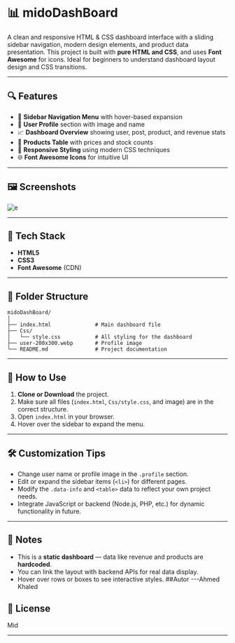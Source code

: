 
# 📊 midoDashBoard

A clean and responsive HTML & CSS dashboard interface with a sliding sidebar navigation, modern design elements, and product data presentation. This project is built with **pure HTML and CSS**, and uses **Font Awesome** for icons. Ideal for beginners to understand dashboard layout design and CSS transitions.

---

## 🔍 Features

* 🧭 **Sidebar Navigation Menu** with hover-based expansion
* 👤 **User Profile** section with image and name
* 📈 **Dashboard Overview** showing user, post, product, and revenue stats
* 🛒 **Products Table** with prices and stock counts
* 🎨 **Responsive Styling** using modern CSS techniques
* 🌐 **Font Awesome Icons** for intuitive UI

---

## 🖼️ Screenshots

![e](https://github.com/user-attachments/assets/5358ce17-46f2-4f91-9ae7-66efe41e937d)

---

## 🧰 Tech Stack

* **HTML5**
* **CSS3**
* **Font Awesome** (CDN)

---

## 📁 Folder Structure

```
midoDashBoard/
│
├── index.html              # Main dashboard file
├── Css/
│   └── style.css           # All styling for the dashboard
├── user-200x300.webp       # Profile image
└── README.md               # Project documentation
```

---

## 🚀 How to Use

1. **Clone or Download** the project.
2. Make sure all files (`index.html`, `Css/style.css`, and image) are in the correct structure.
3. Open `index.html` in your browser.
4. Hover over the sidebar to expand the menu.

---

## 🛠️ Customization Tips

* Change user name or profile image in the `.profile` section.
* Edit or expand the sidebar items (`<li>`) for different pages.
* Modify the `.data-info` and `<table>` data to reflect your own project needs.
* Integrate JavaScript or backend (Node.js, PHP, etc.) for dynamic functionality in future.

---

## 📌 Notes

* This is a **static dashboard** — data like revenue and products are **hardcoded**.
* You can link the layout with backend APIs for real data display.
* Hover over rows or boxes to see interactive styles.
##Autor
---Ahmed Khaled

## 📃 License
Mid

---

